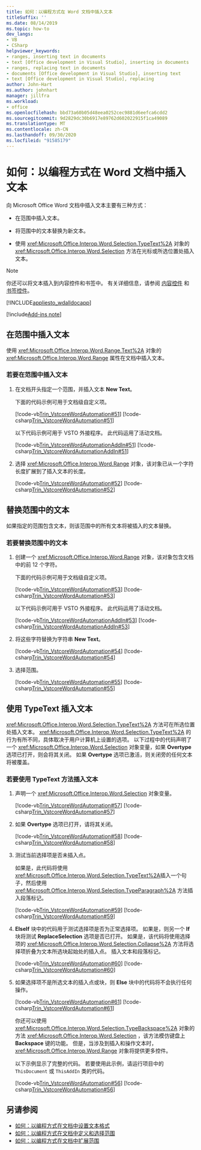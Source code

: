 ```yaml
---
title: 如何：以编程方式在 Word 文档中插入文本
titleSuffix: ''
ms.date: 08/14/2019
ms.topic: how-to
dev_langs:
- VB
- CSharp
helpviewer_keywords:
- ranges, inserting text in documents
- text [Office development in Visual Studio], inserting in documents
- ranges, replacing text in documents
- documents [Office development in Visual Studio], inserting text
- text [Office development in Visual Studio], replacing
author: John-Hart
ms.author: johnhart
manager: jillfra
ms.workload:
- office
ms.openlocfilehash: bbd73a60b05d48eea0252cec9881d6eefca6cdd2
ms.sourcegitcommit: 9d2829dc30b6917e89762d602022915f1ca49089
ms.translationtype: MT
ms.contentlocale: zh-CN
ms.lasthandoff: 09/30/2020
ms.locfileid: "91585179"
---
```

# <a name="how-to-programmatically-insert-text-into-word-documents"></a>如何：以编程方式在 Word 文档中插入文本
  向 Microsoft Office Word 文档中插入文本主要有三种方式：

- 在范围中插入文本。

- 将范围中的文本替换为新文本。

- 使用 <xref:Microsoft.Office.Interop.Word.Selection.TypeText%2A> 对象的 <xref:Microsoft.Office.Interop.Word.Selection> 方法在光标或所选位置处插入文本。

> [!NOTE]
> 你还可以将文本插入到内容控件和书签中。 有关详细信息，请参阅 [内容控件](../vsto/content-controls.md) 和 [书签控件](../vsto/bookmark-control.md)。

 [!INCLUDE[appliesto_wdalldocapp](../vsto/includes/appliesto-wdalldocapp-md.md)]

[!include[Add-ins note](includes/addinsnote.md)]

## <a name="insert-text-in-a-range"></a>在范围中插入文本
 使用 <xref:Microsoft.Office.Interop.Word.Range.Text%2A> 对象的 <xref:Microsoft.Office.Interop.Word.Range> 属性在文档中插入文本。

### <a name="to-insert-text-in-a-range"></a>若要在范围中插入文本

1. 在文档开头指定一个范围，并插入文本 **New Text**。

     下面的代码示例可用于文档级自定义项。

     [!code-vb[Trin_VstcoreWordAutomation#51](../vsto/codesnippet/VisualBasic/Trin_VstcoreWordAutomationVB/ThisDocument.vb#51)]
     [!code-csharp[Trin_VstcoreWordAutomation#51](../vsto/codesnippet/CSharp/Trin_VstcoreWordAutomationCS/ThisDocument.cs#51)]

     以下代码示例可用于 VSTO 外接程序。 此代码运用了活动文档。

     [!code-vb[Trin_VstcoreWordAutomationAddIn#51](../vsto/codesnippet/VisualBasic/Trin_VstcoreWordAutomationAddIn/ThisAddIn.vb#51)]
     [!code-csharp[Trin_VstcoreWordAutomationAddIn#51](../vsto/codesnippet/CSharp/Trin_VstcoreWordAutomationAddIn/ThisAddIn.cs#51)]

2. 选择 <xref:Microsoft.Office.Interop.Word.Range> 对象，该对象已从一个字符长度扩展到了插入文本的长度。

     [!code-vb[Trin_VstcoreWordAutomation#52](../vsto/codesnippet/VisualBasic/Trin_VstcoreWordAutomationVB/ThisDocument.vb#52)]
     [!code-csharp[Trin_VstcoreWordAutomation#52](../vsto/codesnippet/CSharp/Trin_VstcoreWordAutomationCS/ThisDocument.cs#52)]

## <a name="replace-text-in-a-range"></a>替换范围中的文本
 如果指定的范围包含文本，则该范围中的所有文本将被插入的文本替换。

### <a name="to-replace-text-in-a-range"></a>若要替换范围中的文本

1. 创建一个 <xref:Microsoft.Office.Interop.Word.Range> 对象，该对象包含文档中的前 12 个字符。

     下面的代码示例可用于文档级自定义项。

     [!code-vb[Trin_VstcoreWordAutomation#53](../vsto/codesnippet/VisualBasic/Trin_VstcoreWordAutomationVB/ThisDocument.vb#53)]
     [!code-csharp[Trin_VstcoreWordAutomation#53](../vsto/codesnippet/CSharp/Trin_VstcoreWordAutomationCS/ThisDocument.cs#53)]

     以下代码示例可用于 VSTO 外接程序。 此代码运用了活动文档。

     [!code-vb[Trin_VstcoreWordAutomationAddIn#53](../vsto/codesnippet/VisualBasic/Trin_VstcoreWordAutomationAddIn/ThisAddIn.vb#53)]
     [!code-csharp[Trin_VstcoreWordAutomationAddIn#53](../vsto/codesnippet/CSharp/Trin_VstcoreWordAutomationAddIn/ThisAddIn.cs#53)]

2. 将这些字符替换为字符串 **New Text**。

     [!code-vb[Trin_VstcoreWordAutomation#54](../vsto/codesnippet/VisualBasic/Trin_VstcoreWordAutomationVB/ThisDocument.vb#54)]
     [!code-csharp[Trin_VstcoreWordAutomation#54](../vsto/codesnippet/CSharp/Trin_VstcoreWordAutomationCS/ThisDocument.cs#54)]

3. 选择范围。

     [!code-vb[Trin_VstcoreWordAutomation#55](../vsto/codesnippet/VisualBasic/Trin_VstcoreWordAutomationVB/ThisDocument.vb#55)]
     [!code-csharp[Trin_VstcoreWordAutomation#55](../vsto/codesnippet/CSharp/Trin_VstcoreWordAutomationCS/ThisDocument.cs#55)]

## <a name="insert-text-using-typetext"></a>使用 TypeText 插入文本
 <xref:Microsoft.Office.Interop.Word.Selection.TypeText%2A> 方法可在所选位置处插入文本。 <xref:Microsoft.Office.Interop.Word.Selection.TypeText%2A> 的行为有所不同，具体取决于用户计算机上设置的选项。 以下过程中的代码声明了一个 <xref:Microsoft.Office.Interop.Word.Selection> 对象变量，如果 **Overtype** 选项已打开，则会将其关闭。 如果 **Overtype** 选项已激活，则关闭旁的任何文本将被覆盖。

### <a name="to-insert-text-using-the-typetext-method"></a>若要使用 TypeText 方法插入文本

1. 声明一个 <xref:Microsoft.Office.Interop.Word.Selection> 对象变量。

    [!code-vb[Trin_VstcoreWordAutomation#57](../vsto/codesnippet/VisualBasic/Trin_VstcoreWordAutomationVB/ThisDocument.vb#57)]
    [!code-csharp[Trin_VstcoreWordAutomation#57](../vsto/codesnippet/CSharp/Trin_VstcoreWordAutomationCS/ThisDocument.cs#57)]

2. 如果 **Overtype** 选项已打开，请将其关闭。

    [!code-vb[Trin_VstcoreWordAutomation#58](../vsto/codesnippet/VisualBasic/Trin_VstcoreWordAutomationVB/ThisDocument.vb#58)]
    [!code-csharp[Trin_VstcoreWordAutomation#58](../vsto/codesnippet/CSharp/Trin_VstcoreWordAutomationCS/ThisDocument.cs#58)]

3. 测试当前选择项是否未插入点。

    如果是，此代码将使用 <xref:Microsoft.Office.Interop.Word.Selection.TypeText%2A>插入一个句子，然后使用 <xref:Microsoft.Office.Interop.Word.Selection.TypeParagraph%2A> 方法插入段落标记。

    [!code-vb[Trin_VstcoreWordAutomation#59](../vsto/codesnippet/VisualBasic/Trin_VstcoreWordAutomationVB/ThisDocument.vb#59)]
    [!code-csharp[Trin_VstcoreWordAutomation#59](../vsto/codesnippet/CSharp/Trin_VstcoreWordAutomationCS/ThisDocument.cs#59)]

4. **ElseIf** 块中的代码用于测试选择项是否为正常选择项。 如果是，则另一个 **If** 块将测试 **ReplaceSelection** 选项是否已打开。 如果是，该代码将使用选择项的 <xref:Microsoft.Office.Interop.Word.Selection.Collapse%2A> 方法将选择项折叠为文本所选块起始处的插入点。 插入文本和段落标记。

    [!code-vb[Trin_VstcoreWordAutomation#60](../vsto/codesnippet/VisualBasic/Trin_VstcoreWordAutomationVB/ThisDocument.vb#60)]
    [!code-csharp[Trin_VstcoreWordAutomation#60](../vsto/codesnippet/CSharp/Trin_VstcoreWordAutomationCS/ThisDocument.cs#60)]

5. 如果选择项不是所选文本的插入点或块，则 **Else** 块中的代码将不会执行任何操作。

    [!code-vb[Trin_VstcoreWordAutomation#61](../vsto/codesnippet/VisualBasic/Trin_VstcoreWordAutomationVB/ThisDocument.vb#61)]
    [!code-csharp[Trin_VstcoreWordAutomation#61](../vsto/codesnippet/CSharp/Trin_VstcoreWordAutomationCS/ThisDocument.cs#61)]

   你还可以使用 <xref:Microsoft.Office.Interop.Word.Selection.TypeBackspace%2A> 对象的方法 <xref:Microsoft.Office.Interop.Word.Selection> ，该方法模仿键盘上 **Backspace** 键的功能。 但是，当涉及到插入和操作文本时，<xref:Microsoft.Office.Interop.Word.Range> 对象将提供更多控件。

   以下示例显示了完整的代码。 若要使用此示例，请运行项目中的 `ThisDocument` 或 `ThisAddIn` 类的代码。

   [!code-vb[Trin_VstcoreWordAutomation#56](../vsto/codesnippet/VisualBasic/Trin_VstcoreWordAutomationVB/ThisDocument.vb#56)]
   [!code-csharp[Trin_VstcoreWordAutomation#56](../vsto/codesnippet/CSharp/Trin_VstcoreWordAutomationCS/ThisDocument.cs#56)]

## <a name="see-also"></a>另请参阅
- [如何：以编程方式在文档中设置文本格式](../vsto/how-to-programmatically-format-text-in-documents.md)
- [如何：以编程方式在文档中定义和选择范围](../vsto/how-to-programmatically-define-and-select-ranges-in-documents.md)
- [如何：以编程方式在文档中扩展范围](../vsto/how-to-programmatically-extend-ranges-in-documents.md)
